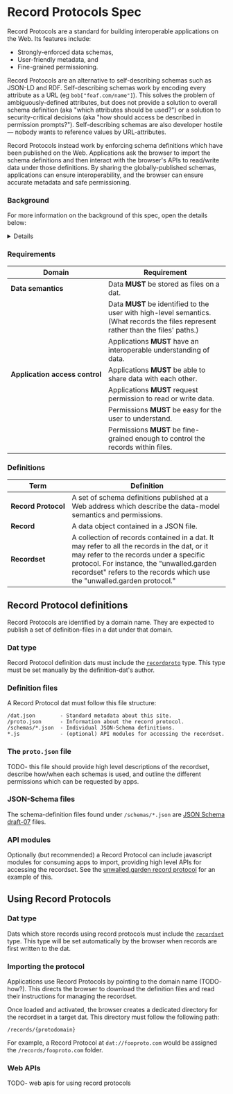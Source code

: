# Record Protocols Spec

Record Protocols are a standard for building interoperable applications on the Web. Its features include:

 - Strongly-enforced data schemas,
 - User-friendly metadata, and
 - Fine-grained permissioning.

Record Protocols are an alternative to self-describing schemas such as JSON-LD and RDF. Self-describing schemas work by encoding every attribute as a URL (eg `bob["foaf.com/name"]`). This solves the problem of ambiguously-defined attributes, but does not provide a solution to overall schema definition (aka "which attributes should be used?") or a solution to security-critical decisions (aka "how should access be described in permission prompts?"). Self-describing schemas are also developer hostile &mdash; nobody wants to reference values by URL-attributes.

Record Protocols instead work by enforcing schema definitions which have been published on the Web. Applications ask the browser to import the schema definitions and then interact with the browser's APIs to read/write data under those definitions. By sharing the globally-published schemas, applications can ensure interoperability, and the browser can ensure accurate metadata and safe permissioning.

### Background

For more information on the background of this spec, open the details below:

<details>

The [Dat Identities Spec](https://github.com/beakerbrowser/dat-identities-spec) establishes that:

 - Identities are dat sites
 - User data is files on the dat sites
 - The browser will provide UIs and APIs to help manage access to the identities by apps. This will include a "sign in" metaphor which provides read & write access to the data.

This spec is about a next step: data semantics.

#### The data semantics challenge

Browsers need high-level semantics in order to give the user a clear sense of what applications are doing. For example, users need to be told "This app wants to manage your Fritter contacts" rather than "This app wants write-access to /data/fritter/contacts."

This is important! Users need to understand what their applications are doing to their data and they need to be able to make informed decisions about permissions. Dat-verse apps also need to be able to share data between themselves, and that coordination is quite important. An app needs to be able to look in a dat profile and say, "Yes I understand this data, let's go!" or "No, this is foreign to me." Ideally this will happen with minimal kludge or bugginess.

#### What's wrong with files?

Files are very powerful and simple, but without metadata they aren't user-friendly. They include very little information about what they contain or what purpose they serve. They have no way to describe possible actions except at the "file" or "blob" level; you can describe access in terms of reading or writing chunks of the file, but you can't describe access in terms of modifying the objects or object-relationships it contains. For that, you really need higher level semantics.

Coordination between apps is also a big challenge. When two apps are trying to interact with the same data, you get complicated questions about trust and correctness. You have to ask: 

 - Do the apps totally understand each others' data? 
 - Is it possible a misunderstanding could create bugs? 
 - How could the shared ownership of the spec be gamed in order to attack the user? 
 - How do we coordinate changes to the schemas which naturally occur as each app matures at their own pace?
 
Historically, these kinds of questions have been answered by using standards, but standards processes can be extremely slow and irritating to developers. We want to build apps, not committees! So what's the strategy for solving cross-app coordination?

#### Could the browser do it?

In winter of 2017/18, we proposed adding high-level data semantics to the browser itself. We would create a set of standard data formats, schemas, and APIs which everybody shares. This was somewhat reminiscent of Schema.org, in that it would try to create "one entology to rule them all."

Access would be mediated by Web APIs that wrap the identity-dat's filesystem. For instance:

```js
var user = (await UserSession.fetch()).profile

await user.feed.list()
await user.feed.post({text: 'Hello world!'})

await user.friends.follow('dat://bob.com')

await user.photoAlbums.list()
await user.photoAlbums.create()
// etc
```

Because the browser managed the semantics, this solution made it very easy to explain to the user what apps are trying to do. If the app wanted to add photos to your photo album, it had to use the `photoAlbums` API, and the browser knew exactly what permission to ask from the user.

Perhaps unsurprisingly, this proposal got a bad reception. Developers pointed out that this would politically centralize the development of apps, because the schemas & formats would all go through the browser. It would effectively politicize everything and put the standards bodies (led by the browsers) at the helm. We thought the convenience of the builtin APIs and a focus on completeness would offset that concern, but were resoundingly told no.

After that a bad reception, I started to think about how we could maintain the good parts while solving the political centralization. What if we could describe the data semantics and permissioning in userland? That idea has ultimately led to this spec.

</details>

### Requirements

|Domain|Requirement|
|-|-|
|**Data&nbsp;semantics**|Data **MUST** be stored as files on a dat.|
||Data **MUST** be identified to the user with high-level semantics. (What records the files represent rather than the files' paths.)|
||Applications **MUST** have an interoperable understanding of data.|
|**Application&nbsp;access&nbsp;control**|Applications **MUST** be able to share data with each other.|
||Applications **MUST** request permission to read or write data.|
||Permissions **MUST** be easy for the user to understand.|
||Permissions **MUST** be fine-grained enough to control the records within files.|

### Definitions

|Term|Definition|
|-|-|
|**Record&nbsp;Protocol**|A set of schema definitions published at a Web address which describe the data-model semantics and permissions.|
|**Record**|A data object contained in a JSON file.|
|**Recordset**|A collection of records contained in a dat. It may refer to all the records in the dat, or it may refer to the records under a specific protocol. For instance, the "unwalled.garden recordset" refers to the records which use the "unwalled.garden protocol."|

## Record Protocol definitions

Record Protocols are identified by a domain name. They are expected to publish a set of definition-files in a dat under that domain.

### Dat type

Record Protocol definition dats must include the [`recordproto`](https://github.com/beakerbrowser/dat-types-spec#recordproto) type. This type must be set manually by the definition-dat's author.

### Definition files

A Record Protocol dat must follow this file structure:

```
/dat.json        - Standard metadata about this site.
/proto.json      - Information about the record protocol.
/schemas/*.json  - Individual JSON-Schema definitions.
*.js             - (optional) API modules for accessing the recordset.
```

### The `proto.json` file

TODO- this file should provide high level descriptions of the recordset, describe how/when each schemas is used, and outline the different permissions which can be requested by apps.

### JSON-Schema files

The schema-definition files found under `/schemas/*.json` are [JSON Schema draft-07](https://json-schema.org) files.

### API modules

Optionally (but recommended) a Record Protocol can include javascript modules for consuming apps to import, providing high level APIs for accessing the recordset. See the [unwalled.garden record protocol](https://github.com/beakerbrowser/unwalled.garden) for an example of this.

## Using Record Protocols

### Dat type

Dats which store records using record protocols must include the [`recordset`](https://github.com/beakerbrowser/dat-types-spec#recordset) type. This type will be set automatically by the browser when records are first written to the dat.

### Importing the protocol

Applications use Record Protocols by pointing to the domain name (TODO- how?). This directs the browser to download the definition files and read their instructions for managing the recordset.

Once loaded and activated, the browser creates a dedicated directory for the recordset in a target dat. This directory must follow the following path:

```
/records/{protodomain}
```

For example, a Record Protocol at `dat://fooproto.com` would be assigned the `/records/fooproto.com` folder.

### Web APIs

TODO- web apis for using record protocols
